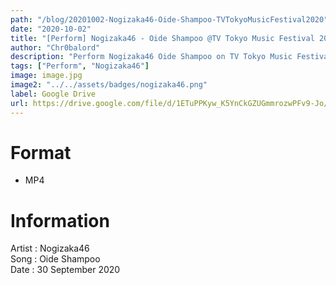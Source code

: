 ```yaml
---
path: "/blog/20201002-Nogizaka46-Oide-Shampoo-TVTokyoMusicFestival2020"
date: "2020-10-02"
title: "[Perform] Nogizaka46 - Oide Shampoo @TV Tokyo Music Festival 2020"
author: "Chr0balord"
description: "Perform Nogizaka46 Oide Shampoo on TV Tokyo Music Festival 2020"
tags: ["Perform", "Nogizaka46"]
image: image.jpg
image2: "../../assets/badges/nogizaka46.png"
label: Google Drive
url: https://drive.google.com/file/d/1ETuPPKyw_K5YnCkGZUGmmrozwPFv9-Jo/view?usp=sharing
---
```


# Format

- MP4

# Information

Artist : Nogizaka46 <br/>
Song : Oide Shampoo <br/>
Date : 30 September 2020 <br/>
